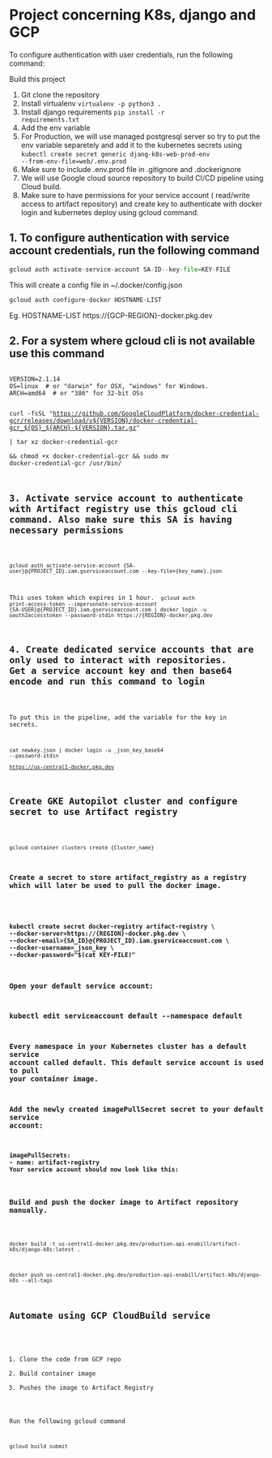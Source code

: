 # Project concerning K8s, django and GCP

To configure authentication with user credentials, run the following command:

Build this project

1. Git clone the repository
2. Install virtualenv <code>virtualenv -p python3 .</code>
3. Install django requirements <code>pip install -r requirements.txt</code>
4. Add the env variable 
5. For Production, we will use managed postgresql server so try to put the env variable separetely and add it to the kubernetes secrets using <code>kubectl create secret generic djang-k8s-web-prod-env --from-env-file=web/.env.prod</code>
6. Make sure to include .env.prod file in .gitignore and .dockerignore
7. We will use Google cloud source repository to build CI/CD pipeline using Cloud build.
8. Make sure to have permissions for your service account ( read/write access to artifact repository) and create key to authenticate with docker login and kubernetes deploy using gcloud command.

<h2>1. To configure authentication with service account credentials, run the following command</h2>

```python
gcloud auth activate-service-account SA-ID--key-file=KEY-FILE
```

This will create a config file in ~/.docker/config.json

```python
gcloud auth configure-docker HOSTNAME-LIST
```
Eg. HOSTNAME-LIST https://{GCP-REGION}-docker.pkg.dev

<h2>2. For a system where gcloud cli is not available use this command</h2>

<code>
VERSION=2.1.14
OS=linux  # or "darwin" for OSX, "windows" for Windows.
ARCH=amd64  # or "386" for 32-bit OSs

curl -fsSL "https://github.com/GoogleCloudPlatform/docker-credential-gcr/releases/download/v${VERSION}/docker-credential-gcr_${OS}_${ARCH}-${VERSION}.tar.gz" \
| tar xz docker-credential-gcr \
&& chmod +x docker-credential-gcr && sudo mv docker-credential-gcr /usr/bin/


<h2>3. Activate service account to authenticate with Artifact registry use this gcloud cli command. Also make sure this SA is having necessary permissions</h2>

<code>
gcloud auth activate-service-account {SA-user}@{PROJECT_ID}.iam.gserviceaccount.com --key-file={key_name}.json
</code>

This uses token which expires in 1 hour.
<code>
gcloud auth print-access-token     --impersonate-service-account {SA-USER}@{PROJECT_ID}.iam.gserviceaccount.com | docker login     -u oauth2accesstoken     --password-stdin https://{REGION}-docker.pkg.dev
</code>

<h2>4. Create dedicated service accounts that are only used to interact with repositories.
Get a service account key and then base64 encode and run this command to login</h2>

To put this in the pipeline, add the variable for the key in secrets.

<code>cat newkey.json | docker login -u _json_key_base64 --password-stdin \
https://us-central1-docker.pkg.dev </code>



<h2>Create GKE Autopilot cluster and configure secret to use Artifact registry</h2>

```gcloud container clusters create {Cluster_name}```

<h3>Create a secret to store artifact_registry as a registry which will later be used to pull the docker image.<h3>

<code>
kubectl create secret docker-registry artifact-registry \
--docker-server=https://{REGION}-docker.pkg.dev \
--docker-email={SA_ID}@{PROJECT_ID}.iam.gserviceaccount.com \
--docker-username=_json_key \
--docker-password="$(cat KEY-FILE)"
</code>

Open your default service account:


kubectl edit serviceaccount default --namespace default

Every namespace in your Kubernetes cluster has a default service account called default. This default service account is used to pull your container image.

Add the newly created imagePullSecret secret to your default service account:

```
imagePullSecrets:
- name: artifact-registry
Your service account should now look like this:
```

<h3>Build and push the docker image to Artifact repository manually.</h3>

<code>
docker build -t us-central1-docker.pkg.dev/production-api-enabill/artifact-k8s/django-k8s:latest .
</code>

<code>
docker push us-central1-docker.pkg.dev/production-api-enabill/artifact-k8s/django-k8s --all-tags
</code>


<h2>Automate using GCP CloudBuild service</h2>


1. Clone the code from GCP repo
2. Build container image
3. Pushes the image to Artifact Registry

Run the following gcloud command

<code>
gcloud build submit 
</code>

